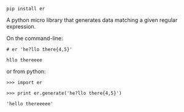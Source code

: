 ```
pip install er
```

A python micro library that generates data matching a given regular expression.

On the command-line:

```
# er 'he?llo there{4,5}'

hllo thereeee
```

or from python:

```
>>> import er

>>> print er.generate('he?llo there{4,5}')

'hello thereeeee'
````